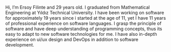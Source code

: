 Hi, I’m Ersoy Filinte and 29 years old. I graduated from Mathematical Engineering at Yıldız Technical University. I have been working on software for approximately 19 years since i started at the age of 11, yet I have 11 years of professional experience on software languages. I grasp the principle of software and have deep understanding of programming concepts, thus its easy to adapt to new software technologies for me. I have also in-depth experience on ui/ux design and DevOps in addition to software development.
